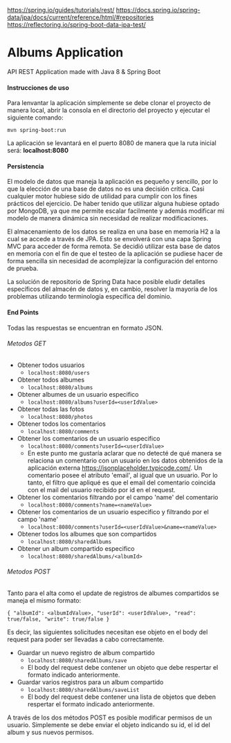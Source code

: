 https://spring.io/guides/tutorials/rest/
https://docs.spring.io/spring-data/jpa/docs/current/reference/html/#repositories
https://reflectoring.io/spring-boot-data-jpa-test/

# Albums Application

API REST Application made with Java 8 & Spring Boot

#### Instrucciones de uso
Para lenvantar la aplicación simplemente se debe clonar el proyecto de manera local, abrir la consola en el directorio del proyecto y ejecutar el siguiente comando:

`mvn spring-boot:run`

La aplicación se levantará en el puerto 8080 de manera que la ruta inicial será: **localhost:8080**
#### Persistencia

El modelo de datos que maneja la aplicación es pequeño y sencillo, por lo que la elección de una base de datos no es una decisión crítica. Casi cualquier motor hubiese sido de utilidad para cumplir con los fines prácticos del ejercicio. De haber tenido que utilizar alguna hubiese optado por MongoDB, ya que me permite escalar facilmente y además modificar mi modelo de manera dinámica sin necesidad de realizar modificaciones. 

El almacenamiento de los datos se realiza en una base en memoria H2 a la cual se accede a través de JPA.
Esto se envolverá con una capa Spring MVC para acceder de forma remota.
Se decidió utilizar esta base de datos en memoria con el fin de que el testeo de la aplicación se pudiese hacer de forma sencilla sin necesidad de acomplejizar la configuración del entorno de prueba.

La solución de repositorio de Spring Data hace posible eludir detalles específicos del almacén de datos y, en cambio, resolver la mayoría de los problemas utilizando terminología específica del dominio.

#### End Points
Todas las respuestas se encuentran en formato JSON.
###### Metodos GET
- Obtener todos usuarios
    - `localhost:8080/users`
- Obtener todos albumes
    - `localhost:8080/albums`
- Obtener albumes de un usuario especifico
    - `localhost:8080/albums?userId=<userIdValue>`
- Obtener todas las fotos
    - `localhost:8080/photos`
- Obtener todos los comentarios
    - `localhost:8080/comments`
- Obtener los comentarios de un usuario especifico
    - `localhost:8080/comments?userId=<userIdValue>`
    - En este punto me gustaría aclarar que no detecté de qué manera se relaciona un comentario con un usuario en los datos obtenidos de la aplicación externa https://jsonplaceholder.typicode.com/.
    Un comentario posee el atributo 'email', al igual que un usuario. Por lo tanto, el filtro que apliqué es que el email del comentario coincida con el mail del usuario recibido por id en el request.
- Obtener los comentarios filtrando por el campo 'name' del comentario
    - `localhost:8080/comments?name=<nameValue>`
- Obtener los comentarios de un usuario especifico y filtrando por el campo 'name'
    - `localhost:8080/comments?userId=<userIdValue>&name=<nameValue>`
- Obtener todos los albumes que son compartidos 
    - `localhost:8080/sharedAlbums`
- Obtener un album compartido especifico
    - `localhost:8080/sharedAlbums/<albumId>`
    
###### Metodos POST
Tanto para el alta como el update de registros de albumes compartidos se maneja el mismo formato:

`{ "albumId": <albumIdValue>,
  "userId": <userIdValue>,
  "read": true/false,
  "write": true/false
}`

Es decir, las siguientes solicitudes necesitan ese objeto en el body del request para poder ser llevadas a cabo correctamente.
- Guardar un nuevo registro de album compartido
    - `localhost:8080/sharedAlbums/save`
    - El body del request debe contener un objeto que debe respertar el formato indicado anteriormente.
- Guardar varios registros para un album compartido
    - `localhost:8080/sharedAlbums/saveList`
    - El body del request debe contener una lista de objetos que deben respertar el formato indicado anteriormente.
    
A través de los dos métodos POST es posible modificar permisos de un usuario. Simplemente se debe enviar el objeto indicando su id, el id del album y sus nuevos permisos.
